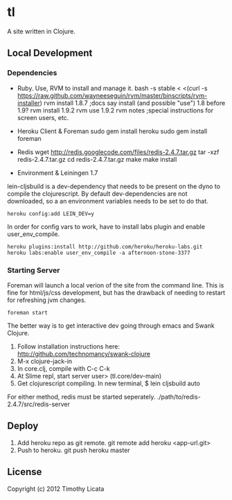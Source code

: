 # tl
A site written in Clojure.

## Local Development

### Dependencies

* Ruby. Use, RVM to install and manage it.
    bash -s stable < <(curl -s https://raw.github.com/wayneeseguin/rvm/master/binscripts/rvm-installer)
    rvm install 1.8.7 ;docs say install (and possible "use") 1.8 before 1.9?
    rvm install 1.9.2
    rvm use 1.9.2
    rvm notes ;special instructions for screen users, etc.

* Heroku Client & Foreman
    sudo gem install heroku
    sudo gem install foreman

* Redis
    wget http://redis.googlecode.com/files/redis-2.4.7.tar.gz
    tar -xzf redis-2.4.7.tar.gz
    cd redis-2.4.7.tar.gz
    make
    make install

* Environment & Leiningen 1.7

lein-cljsbuild is a dev-dependency that needs to be present on
the dyno to compile the clojurescript.  By default dev-dependencies
are not downloaded, so a an environment variables needs to be set
to do that.

    heroku config:add LEIN_DEV=y

In order for config vars to work, have to install labs plugin
and enable user_env_compile.

    heroku plugins:install http://github.com/heroku/heroku-labs.git
    heroku labs:enable user_env_compile -a afternoon-stone-3377

### Starting Server

Foreman will launch a local verion of the site
from the command line. This is fine for html/js/css
development, but has the drawback of needing to
restart for refreshing jvm changes.

    foreman start

The better way is to get interactive dev going
through emacs and Swank Clojure.

1) Follow installation instructions here:
http://github.com/technomancy/swank-clojure
2) M-x clojure-jack-in
4) In core.clj, compile with C-c C-k
3) At Slime repl, start server
user> (tl.core/dev-main)
4) Get clojurescript compiling. In new terminal,
$ lein cljsbuild auto

For either method, redis must be started seperately.
    ./path/to/redis-2.4.7/src/redis-server

## Deploy

1) Add heroku repo as git remote.
git remote add heroku <app-url.git>
3) Push to heroku.
git push heroku master

## License
Copyright (c) 2012 Timothy Licata
